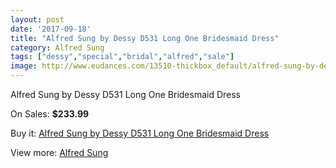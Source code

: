 ```yaml
---
layout: post
date: '2017-09-18'
title: "Alfred Sung by Dessy D531 Long One Bridesmaid Dress"
category: Alfred Sung
tags: ["dessy","special","bridal","alfred","sale"]
image: http://www.eudances.com/13510-thickbox_default/alfred-sung-by-dessy-d531-long-one-bridesmaid-dress.jpg
---
```

Alfred Sung by Dessy D531 Long One Bridesmaid Dress

On Sales: **$233.99**
<a href="https://www.eudances.com/en/alfred-sung/4076-alfred-sung-by-dessy-d531-long-one-bridesmaid-dress.html"><amp-img layout="responsive" width="600" height="600" src="//www.eudances.com/13510-thickbox_default/alfred-sung-by-dessy-d531-long-one-bridesmaid-dress.jpg" alt="Alfred Sung by Dessy D531 Long One Bridesmaid Dress 0" /></a>
<a href="https://www.eudances.com/en/alfred-sung/4076-alfred-sung-by-dessy-d531-long-one-bridesmaid-dress.html"><amp-img layout="responsive" width="600" height="600" src="//www.eudances.com/13513-thickbox_default/alfred-sung-by-dessy-d531-long-one-bridesmaid-dress.jpg" alt="Alfred Sung by Dessy D531 Long One Bridesmaid Dress 1" /></a>
<a href="https://www.eudances.com/en/alfred-sung/4076-alfred-sung-by-dessy-d531-long-one-bridesmaid-dress.html"><amp-img layout="responsive" width="600" height="600" src="//www.eudances.com/13512-thickbox_default/alfred-sung-by-dessy-d531-long-one-bridesmaid-dress.jpg" alt="Alfred Sung by Dessy D531 Long One Bridesmaid Dress 2" /></a>
<a href="https://www.eudances.com/en/alfred-sung/4076-alfred-sung-by-dessy-d531-long-one-bridesmaid-dress.html"><amp-img layout="responsive" width="600" height="600" src="//www.eudances.com/13511-thickbox_default/alfred-sung-by-dessy-d531-long-one-bridesmaid-dress.jpg" alt="Alfred Sung by Dessy D531 Long One Bridesmaid Dress 3" /></a>

Buy it: [Alfred Sung by Dessy D531 Long One Bridesmaid Dress](https://www.eudances.com/en/alfred-sung/4076-alfred-sung-by-dessy-d531-long-one-bridesmaid-dress.html "Alfred Sung by Dessy D531 Long One Bridesmaid Dress")

View more: [Alfred Sung](https://www.eudances.com/en/52-alfred-sung "Alfred Sung")
